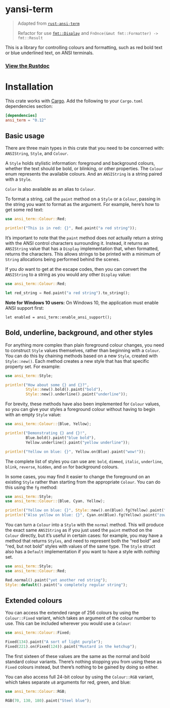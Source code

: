 # yansi-term 
> Adapted from [`rust-ansi-term`](https://github.com/ogham/rust-ansi-term)
>
> Refactor for use [`fmt::Display`](https://doc.rust-lang.org/std/fmt/trait.Display.html) and `FnOnce(&mut fmt::Formatter) -> fmt::Result` 


This is a library for controlling colours and formatting, such as red bold text or blue underlined text, on ANSI terminals.

### [View the Rustdoc](https://docs.rs/ansi_term/)


# Installation

This crate works with [Cargo](http://crates.io). Add the following to your `Cargo.toml` dependencies section:

```toml
[dependencies]
ansi_term = "0.12"
```


## Basic usage

There are three main types in this crate that you need to be concerned with: `ANSIString`, `Style`, and `Colour`.

A `Style` holds stylistic information: foreground and background colours, whether the text should be bold, or blinking, or other properties.
The `Colour` enum represents the available colours.
And an `ANSIString` is a string paired with a `Style`.

`Color` is also available as an alias to `Colour`.

To format a string, call the `paint` method on a `Style` or a `Colour`, passing in the string you want to format as the argument.
For example, here’s how to get some red text:

```rust
use ansi_term::Colour::Red;

println!("This is in red: {}", Red.paint("a red string"));
```

It’s important to note that the `paint` method does *not* actually return a string with the ANSI control characters surrounding it.
Instead, it returns an `ANSIString` value that has a `Display` implementation that, when formatted, returns the characters.
This allows strings to be printed with a minimum of `String` allocations being performed behind the scenes.

If you *do* want to get at the escape codes, then you can convert the `ANSIString` to a string as you would any other `Display` value:

```rust
use ansi_term::Colour::Red;

let red_string = Red.paint("a red string").to_string();
```

**Note for Windows 10 users:** On Windows 10, the application must enable ANSI support first:

```rust,ignore
let enabled = ansi_term::enable_ansi_support();
```

## Bold, underline, background, and other styles

For anything more complex than plain foreground colour changes, you need to construct `Style` values themselves, rather than beginning with a `Colour`.
You can do this by chaining methods based on a new `Style`, created with `Style::new()`.
Each method creates a new style that has that specific property set.
For example:

```rust
use ansi_term::Style;

println!("How about some {} and {}?",
         Style::new().bold().paint("bold"),
         Style::new().underline().paint("underline"));
```

For brevity, these methods have also been implemented for `Colour` values, so you can give your styles a foreground colour without having to begin with an empty `Style` value:

```rust
use ansi_term::Colour::{Blue, Yellow};

println!("Demonstrating {} and {}!",
         Blue.bold().paint("blue bold"),
         Yellow.underline().paint("yellow underline"));

println!("Yellow on blue: {}", Yellow.on(Blue).paint("wow!"));
```

The complete list of styles you can use are:
`bold`, `dimmed`, `italic`, `underline`, `blink`, `reverse`, `hidden`, and `on` for background colours.

In some cases, you may find it easier to change the foreground on an existing `Style` rather than starting from the appropriate `Colour`.
You can do this using the `fg` method:

```rust
use ansi_term::Style;
use ansi_term::Colour::{Blue, Cyan, Yellow};

println!("Yellow on blue: {}", Style::new().on(Blue).fg(Yellow).paint("yow!"));
println!("Also yellow on blue: {}", Cyan.on(Blue).fg(Yellow).paint("zow!"));
```

You can turn a `Colour` into a `Style` with the `normal` method.
This will produce the exact same `ANSIString` as if you just used the `paint` method on the `Colour` directly, but it’s useful in certain cases: for example, you may have a method that returns `Styles`, and need to represent both the “red bold” and “red, but not bold” styles with values of the same type. The `Style` struct also has a `Default` implementation if you want to have a style with *nothing* set.

```rust
use ansi_term::Style;
use ansi_term::Colour::Red;

Red.normal().paint("yet another red string");
Style::default().paint("a completely regular string");
```


## Extended colours

You can access the extended range of 256 colours by using the `Colour::Fixed` variant, which takes an argument of the colour number to use.
This can be included wherever you would use a `Colour`:

```rust
use ansi_term::Colour::Fixed;

Fixed(134).paint("A sort of light purple");
Fixed(221).on(Fixed(124)).paint("Mustard in the ketchup");
```

The first sixteen of these values are the same as the normal and bold standard colour variants.
There’s nothing stopping you from using these as `Fixed` colours instead, but there’s nothing to be gained by doing so either.

You can also access full 24-bit colour by using the `Colour::RGB` variant, which takes separate `u8` arguments for red, green, and blue:

```rust
use ansi_term::Colour::RGB;

RGB(70, 130, 180).paint("Steel blue");
```
